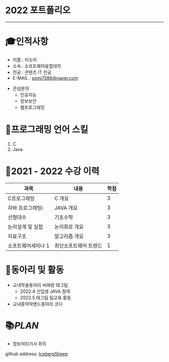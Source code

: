# 2022 포트폴리오
---
# 🎓인적사항
* 이름 : 이소미
* 소속 : 소프트웨어융합대학
* 전공 : 콘텐츠 IT 전공
* E-MAIL : somi7586@naver.com

- 관심분야
  - 인공지능
  - 정보보안
  - 웹프로그래밍

# 📃프로그래밍 언어 스킬
1. C
2. Java

# 📗2021 - 2022 수강 이력
|과목|내용|학점|
|---|---|---|
|C프로그래밍|C 개요|3|
|자바 프로그래밍i|JAVA 개요|3|
|선형대수|기초수학|3|
|논리설계 및 실험|논리회로 개요|3|
|자료구조|알고리즘 개요|3|
|소프트웨어세미나 1|최신소프트웨어 트렌드|1|

# 📘동아리 및 활동
- 교내학술동아리 씨애랑 태그팀
  - 2022.4 신입생 JAVA 참여
  - 2022.5 태그팀 팀교육 활동 
- 교내중악락밴드동아리 코다


# 📚*PLAN*
- 정보처리기사 취득


github address: [IcebergSheep][github]

[github]:https://github.com/IcebergSheep
